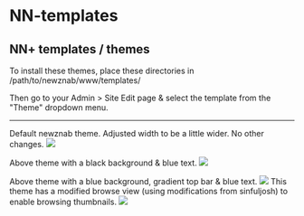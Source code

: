 NN-templates
============

NN+ templates / themes
------------

  To install these themes, place these directories in /path/to/newznab/www/templates/
  
  Then go to your Admin > Site Edit page & select the template from the "Theme" dropdown menu.

------------

Default newznab theme. Adjusted width to be a little wider. No other changes.
<img src=https://raw.github.com/a1aina/NN-templates/master/screenshots/default-wide.jpg>

Above theme with a black background & blue text.
<img src=https://raw.github.com/a1aina/NN-templates/master/screenshots/default-w-dark.jpg>

Above theme with a blue background, gradient top bar & blue text.
<img src=https://raw.github.com/a1aina/NN-templates/master/screenshots/default-w-blue.jpg>
This theme has a modified browse view (using modifications from sinfuljosh) to enable browsing thumbnails.
<img src=https://raw.github.com/a1aina/NN-templates/master/screenshots/default-w-blue2.jpg>
